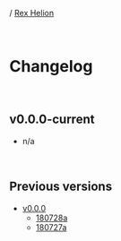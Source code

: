 / [Rex Helion](../)

<br>

# Changelog

<br>

## v0.0.0-current

- n/a

<br>

## Previous versions

- [v0.0.0](v0-0-0/)
  - [180728a](v0-0-0/180728a/)
  - [180727a](v0-0-0/180727a/)

